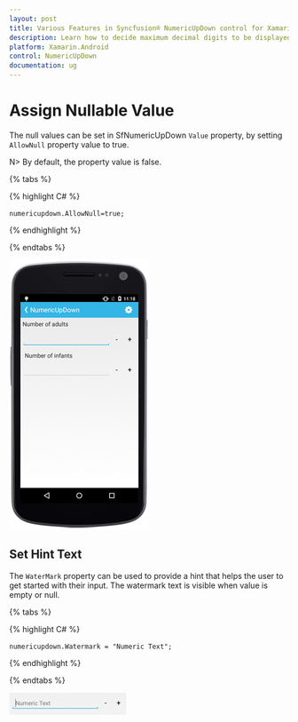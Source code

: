 ```yaml
---
layout: post
title: Various Features in Syncfusion® NumericUpDown control for Xamarin.Android
description: Learn how to decide maximum decimal digits to be displayed, nullable value support, autoreverse, setting range and configuring step value in NumericUpDown
platform: Xamarin.Android
control: NumericUpDown
documentation: ug
---
```

# Assign Nullable Value

The null values can be set in SfNumericUpDown `Value` property, by setting `AllowNull` property value to true.

N> By default, the property value is false.

{% tabs %}

{% highlight C# %}

	numericupdown.AllowNull=true;

{% endhighlight %}

{% endtabs %}

![](images/allownull.png)

## Set Hint Text

The `WaterMark` property can be used to provide a hint that helps the user to get started with their input. The watermark text is visible when value is empty or null.

{% tabs %}

{% highlight C# %}

	numericupdown.Watermark = "Numeric Text";
	
{% endhighlight %}

{% endtabs %}

![](images/watermark.png)